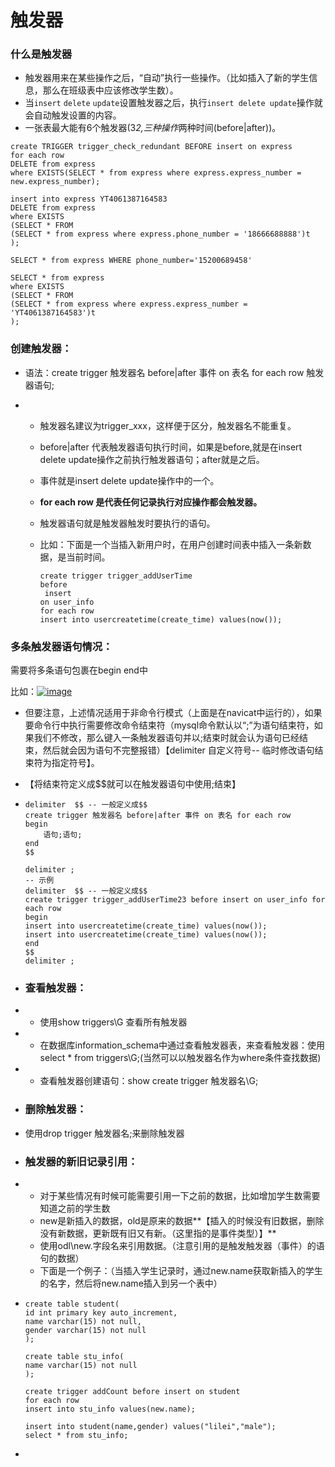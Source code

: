 # 触发器

### 什么是触发器

- 触发器用来在某些操作之后，“自动”执行一些操作。（比如插入了新的学生信息，那么在班级表中应该修改学生数）。
- 当`insert` `delete` `update`设置触发器之后，执行`insert delete update`操作就会自动触发设置的内容。
- 一张表最大能有6个触发器(3*2,三种操作*两种时间(before|after))。

```mysql
create TRIGGER trigger_check_redundant BEFORE insert on express
for each row
DELETE from express 
where EXISTS(SELECT * from express where express.express_number = new.express_number);

insert into express YT4061387164583
DELETE from express 
where EXISTS
(SELECT * FROM
(SELECT * from express where express.phone_number = '18666688888')t
);

SELECT * from express WHERE phone_number='15200689458'

SELECT * from express 
where EXISTS
(SELECT * FROM
(SELECT * from express where express.express_number = 'YT4061387164583')t
);
```

### 创建触发器：

 

- 语法：create trigger 触发器名 before|after 事件 on 表名 for each row 触发器语句;

- - 触发器名建议为trigger_xxx，这样便于区分，触发器名不能重复。

  - before|after 代表触发器语句执行时间，如果是before,就是在insert delete update操作之前执行触发器语句；after就是之后。

  - 事件就是insert delete update操作中的一个。

  - **for each row 是代表任何记录执行对应操作都会触发器。**

  - 触发器语句就是触发器触发时要执行的语句。

  - 比如：下面是一个当插入新用户时，在用户创建时间表中插入一条新数据，是当前时间。

    ```mysql
    create trigger trigger_addUserTime 
    before
     insert 
    on user_info 
    for each row 
    insert into usercreatetime(create_time) values(now());
    ```

### 多条触发器语句情况：

需要将多条语句包裹在begin end中

比如：[![image](https://images2018.cnblogs.com/blog/1053079/201804/1053079-20180414015140179-1537975328.png)](https://images2018.cnblogs.com/blog/1053079/201804/1053079-20180414015139817-115905748.png)

- 但要注意，上述情况适用于非命令行模式（上面是在navicat中运行的），如果要命令行中执行需要修改命令结束符（mysql命令默认以“;”为语句结束符，如果我们不修改，那么键入一条触发器语句并以;结束时就会认为语句已经结束，然后就会因为语句不完整报错）【delimiter 自定义符号-- 临时修改语句结束符为指定符号】。

- 【将结束符定义成$$就可以在触发器语句中使用;结束】

- ```mysql
  delimiter  $$ -- 一般定义成$$
  create trigger 触发器名 before|after 事件 on 表名 for each row 
  begin 
      语句;语句;
  end 
  $$
  
  delimiter ;
  -- 示例
  delimiter  $$ -- 一般定义成$$
  create trigger trigger_addUserTime23 before insert on user_info for each row 
  begin 
  insert into usercreatetime(create_time) values(now());
  insert into usercreatetime(create_time) values(now());
  end 
  $$
  delimiter ;
  ```

- ### 查看触发器：

- - 使用show triggers\G 查看所有触发器

- - 在数据库information_schema中通过查看触发器表，来查看触发器：使用select * from  triggers\G;(当然可以以触发器名作为where条件查找数据)

- - 查看触发器创建语句：show create trigger 触发器名\G;

- ### 删除触发器：

-  使用drop trigger 触发器名;来删除触发器

- ### 触发器的新旧记录引用：

- - 对于某些情况有时候可能需要引用一下之前的数据，比如增加学生数需要知道之前的学生数
  - new是新插入的数据，old是原来的数据**【插入的时候没有旧数据，删除没有新数据，更新既有旧又有新。（这里指的是事件类型）】**
  - 使用odl\new.字段名来引用数据。（注意引用的是触发触发器（事件）的语句的数据）
  - 下面是一个例子：（当插入学生记录时，通过new.name获取新插入的学生的名字，然后将new.name插入到另一个表中）

- ```mysql
  create table student(
  id int primary key auto_increment,
  name varchar(15) not null,
  gender varchar(15) not null
  );
  
  create table stu_info(
  name varchar(15) not null
  );
  
  create trigger addCount before insert on student 
  for each row 
  insert into stu_info values(new.name);
  
  insert into student(name,gender) values("lilei","male");
  select * from stu_info;
  ```

- 